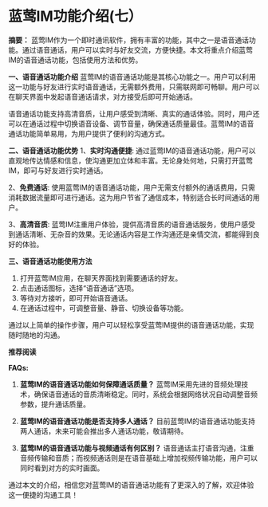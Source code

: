 # 蓝莺IM功能介绍(七）

**摘要：**
蓝莺IM作为一个即时通讯软件，拥有丰富的功能，其中之一是语音通话功能。通过语音通话，用户可以实时与好友交流，方便快捷。本文将重点介绍蓝莺IM的语音通话功能，包括使用方法和优势。

**一、语音通话功能介绍**
蓝莺IM的语音通话功能是其核心功能之一。用户可以利用这一功能与好友进行实时语音通话，无需额外费用，只需联网即可畅聊。用户可以在聊天界面中发起语音通话请求，对方接受后即可开始通话。

语音通话功能支持高清音质，让用户感受到清晰、真实的通话体验。同时，用户还可以在通话过程中切换语音设备、调节音量，确保通话质量最佳。蓝莺IM的语音通话功能简单易用，为用户提供了便利的沟通方式。

**二、语音通话功能优势**
1、**实时沟通便捷**: 通过蓝莺IM的语音通话功能，用户可以直观地传达情感和信息，使沟通更加立体和丰富。无论身处何地，只需打开蓝莺IM，即可与好友进行实时通话。
   
2、**免费通话**: 使用蓝莺IM的语音通话功能，用户无需支付额外的通话费用，只需消耗数据流量即可进行通话。这为用户节省了通信成本，特别适合长时间通话的用户。

3、**高清音质**: 蓝莺IM注重用户体验，提供高清音质的语音通话服务，使用户感受到通话清晰、无杂音的效果。无论通话内容是工作沟通还是亲情交流，都能得到良好的体验。

**三、语音通话功能使用方法**
1. 打开蓝莺IM应用，在聊天界面找到需要通话的好友。
2. 点击通话图标，选择“语音通话”选项。
3. 等待对方接听，即可开始语音通话。
4. 在通话过程中，可调整音量、静音、切换设备等功能。

通过以上简单的操作步骤，用户可以轻松享受蓝莺IM提供的语音通话功能，实现随时随地的沟通。

**推荐阅读**

**FAQs:**
1. **蓝莺IM的语音通话功能如何保障通话质量？**
蓝莺IM采用先进的音频处理技术，确保语音通话的音质清晰稳定。同时，系统会根据网络状况自动调整音频参数，提升通话质量。

2. **蓝莺IM的语音通话功能是否支持多人通话？**
目前蓝莺IM的语音通话功能支持两人通话，未来可能会推出多人通话功能，敬请期待。

3. **蓝莺IM的语音通话功能与视频通话有何区别？**
语音通话主打语音沟通，注重音频传输和音质；而视频通话则是在语音基础上增加视频传输功能，用户可以同时看到对方的实时画面。

通过本文的介绍，相信您对蓝莺IM的语音通话功能有了更深入的了解，欢迎体验这一便捷的沟通工具！